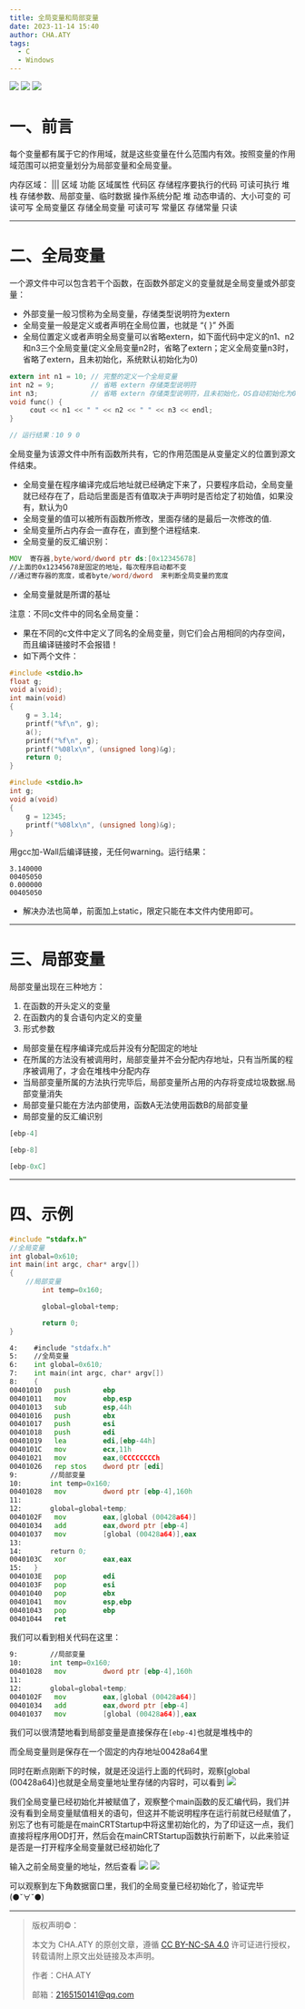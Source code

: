 ```yaml
---
title: 全局变量和局部变量
date: 2023-11-14 15:40
author: CHA.ATY
tags:
  - C
  - Windows
---
```


![](https://img.shields.io/badge/C-17-green.svg)
![](https://img.shields.io/badge/visual_studio-2019-green.svg)
![](https://img.shields.io/badge/Windows10-22H2_19045.3570-green.svg)

# 一、前言

每个变量都有属于它的作用域，就是这些变量在什么范围内有效。按照变量的作用域范围可以把变量划分为局部变量和全局变量。

内存区域：
|||
区域	功能	区域属性
代码区	存储程序要执行的代码	可读可执行
堆栈	存储参数、局部变量、临时数据	操作系统分配
堆	动态申请的、大小可变的	可读可写
全局变量区	存储全局变量	可读可写
常量区	存储常量	只读

---

# 二、全局变量

一个源文件中可以包含若干个函数，在函数外部定义的变量就是全局变量或外部变量：
- 外部变量一般习惯称为全局变量，存储类型说明符为extern
- 全局变量一般是定义或者声明在全局位置，也就是 “{ }” 外面
- 全局位置定义或者声明全局变量可以省略extern，如下面代码中定义的n1、n2和n3三个全局变量(定义全局变量n2时，省略了extern；定义全局变量n3时，省略了extern，且未初始化，系统默认初始化为0)
```c
extern int n1 = 10; // 完整的定义一个全局变量
int n2 = 9;         // 省略 extern 存储类型说明符
int n3;             // 省略 extern 存储类型说明符，且未初始化，OS自动初始化为0
void func() {
     cout << n1 << " " << n2 << " " << n3 << endl;
}

// 运行结果：10 9 0
```

全局变量为该源文件中所有函数所共有，它的作用范围是从变量定义的位置到源文件结束。
- 全局变量在程序编译完成后地址就已经确定下来了，只要程序启动，全局变量就已经存在了，启动后里面是否有值取决于声明时是否给定了初始值，如果没有，默认为0
- 全局变量的值可以被所有函数所修改，里面存储的是最后一次修改的值.
- 全局变量所占内存会一直存在，直到整个进程结束.
- 全局变量的反汇编识别：
```asm
MOV  寄存器,byte/word/dword ptr ds:[0x12345678]
//上面的0x12345678是固定的地址，每次程序启动都不变
//通过寄存器的宽度，或者byte/word/dword  来判断全局变量的宽度
```
- 全局变量就是所谓的基址

注意：不同c文件中的同名全局变量：
- 果在不同的c文件中定义了同名的全局变量，则它们会占用相同的内存空间，而且编译链接时不会报错！
- 如下两个文件：
```c
#include <stdio.h>
float g;
void a(void);
int main(void)
{
    g = 3.14;
    printf("%f\n", g);
    a();
    printf("%f\n", g);
    printf("%08lx\n", (unsigned long)&g);
    return 0;
}
```
```c
#include <stdio.h>
int g;
void a(void)
{
    g = 12345;
    printf("%08lx\n", (unsigned long)&g);
}
```
用gcc加-Wall后编译链接，无任何warning。运行结果：
```text
3.140000
00405050
0.000000
00405050
```
- 解决办法也简单，前面加上static，限定只能在本文件内使用即可。

---

# 三、局部变量

局部变量出现在三种地方：
1. 在函数的开头定义的变量
2. 在函数内的复合语句内定义的变量
3. 形式参数

- 局部变量在程序编译完成后并没有分配固定的地址
- 在所属的方法没有被调用时，局部变量并不会分配内存地址，只有当所属的程序被调用了，才会在堆栈中分配内存
- 当局部变量所属的方法执行完毕后，局部变量所占用的内存将变成垃圾数据.局部变量消失
- 局部变量只能在方法内部使用，函数A无法使用函数B的局部变量
- 局部变量的反汇编识别
```asm
[ebp-4]

[ebp-8]

[ebp-0xC]
```

---

# 四、示例

```c
#include "stdafx.h"
//全局变量
int global=0x610;
int main(int argc, char* argv[])
{
    //局部变量
        int temp=0x160;

        global=global+temp;

        return 0;
}
```
```asm
4:    #include "stdafx.h"
5:    //全局变量
6:    int global=0x610;
7:    int main(int argc, char* argv[])
8:    {
00401010   push        ebp
00401011   mov         ebp,esp
00401013   sub         esp,44h
00401016   push        ebx
00401017   push        esi
00401018   push        edi
00401019   lea         edi,[ebp-44h]
0040101C   mov         ecx,11h
00401021   mov         eax,0CCCCCCCCh
00401026   rep stos    dword ptr [edi]
9:        //局部变量
10:       int temp=0x160;
00401028   mov         dword ptr [ebp-4],160h
11:
12:       global=global+temp;
0040102F   mov         eax,[global (00428a64)]
00401034   add         eax,dword ptr [ebp-4]
00401037   mov         [global (00428a64)],eax
13:
14:       return 0;
0040103C   xor         eax,eax
15:   }
0040103E   pop         edi
0040103F   pop         esi
00401040   pop         ebx
00401041   mov         esp,ebp
00401043   pop         ebp
00401044   ret
```
我们可以看到相关代码在这里：
```asm
9:        //局部变量
10:       int temp=0x160;
00401028   mov         dword ptr [ebp-4],160h
11:
12:       global=global+temp;
0040102F   mov         eax,[global (00428a64)]
00401034   add         eax,dword ptr [ebp-4]
00401037   mov         [global (00428a64)],eax
```
我们可以很清楚地看到局部变量是直接保存在`[ebp-4]`也就是堆栈中的

而全局变量则是保存在一个固定的内存地址00428a64里

同时在断点刚断下的时候，就是还没运行上面的代码时，观察[global (00428a64)]也就是全局变量地址里存储的内容时，可以看到
![](3-编程语言/5.%20C/res/11.png)

我们全局变量已经初始化并被赋值了，观察整个main函数的反汇编代码，我们并没有看到全局变量赋值相关的语句，但这并不能说明程序在运行前就已经赋值了，别忘了也有可能是在mainCRTStartup中将这里初始化的，为了印证这一点，我们直接将程序用OD打开，然后会在mainCRTStartup函数执行前断下，以此来验证是否是一打开程序全局变量就已经初始化了

输入之前全局变量的地址，然后查看
![](3-编程语言/5.%20C/res/12.png)
![](3-编程语言/5.%20C/res/13.png)

可以观察到左下角数据窗口里，我们的全局变量已经初始化了，验证完毕(●ˇ∀ˇ●)

---

> 版权声明©：
>
> 本文为 CHA.ATY 的原创文章，遵循 [CC BY-NC-SA 4.0](https://creativecommons.org/licenses/by-sa/4.0/) 许可证进行授权，转载请附上原文出处链接及本声明。
>
> 作者：CHA.ATY
>
> 邮箱：2165150141@qq.com